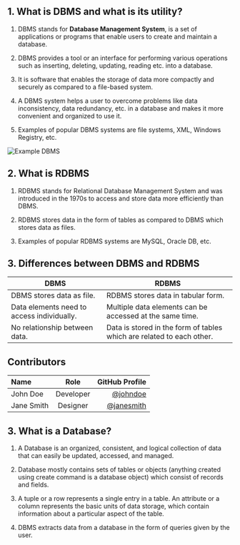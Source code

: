 ## 1. What is DBMS and what is its utility?

1. DBMS stands for **Database Management System**, is a set of applications or programs that enable users to create and maintain a database.

2. DBMS provides a tool or an interface for performing various operations such as inserting, deleting, updating, reading etc. into a database. 

3. It is software that enables the storage of data more compactly and securely as compared to a file-based system.

4. A DBMS system helps a user to overcome problems like data inconsistency, data redundancy, etc. in a database and makes it more convenient and organized to use it.

5. Examples of popular DBMS systems are file systems, XML, Windows Registry, etc.



![Example DBMS](https://s3.ap-south-1.amazonaws.com/myinterviewtrainer-domestic/public_assets/assets/000/000/263/original/dbms.png?1617187391)

## 2. What is RDBMS

1. RDBMS stands for Relational Database Management System and was introduced in the 1970s to access and store data more efficiently than DBMS.

2. RDBMS stores data in the form of tables as compared to DBMS which stores data as files.

3. Examples of popular RDBMS systems are MySQL, Oracle DB, etc.


## 3. Differences between DBMS and RDBMS


| DBMS          |RDBMS                                    | 
|---------------|-----------------------------------------|
| DBMS stores data as file.     | RDBMS stores data in tabular form.   |
| Data elements need to access individually.    | Multiple data elements can be accessed at the same time.   | 
| No relationship between data.    | Data is stored in the form of tables which are related to each other.   |

## Contributors

| Name          | Role                                    | GitHub Profile                               |
|:--------------|:--------------------------------------:|---------------------------------------------:|
| John Doe      | Developer                               | [@johndoe](https://github.com/johndoe)       |
| Jane Smith    | Designer                                | [@janesmith](https://github.com/janesmith)   |



## 3. What is a Database?

1. A Database is an organized, consistent, and logical collection of data that can easily be updated, accessed, and managed.

2. Database mostly contains sets of tables or objects (anything created using create command is a database object) which consist of records and fields.

3. A tuple or a row represents a single entry in a table. An attribute or a column represents the basic units of data storage, which contain information about a particular aspect of the table.

4. DBMS extracts data from a database in the form of queries given by the user.



 



